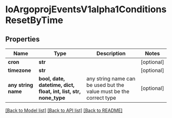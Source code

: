 # IoArgoprojEventsV1alpha1ConditionsResetByTime


## Properties
Name | Type | Description | Notes
------------ | ------------- | ------------- | -------------
**cron** | **str** |  | [optional] 
**timezone** | **str** |  | [optional] 
**any string name** | **bool, date, datetime, dict, float, int, list, str, none_type** | any string name can be used but the value must be the correct type | [optional]

[[Back to Model list]](../README.md#documentation-for-models) [[Back to API list]](../README.md#documentation-for-api-endpoints) [[Back to README]](../README.md)


